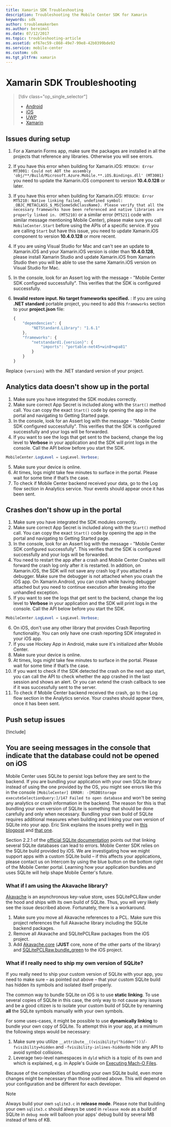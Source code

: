 ```yaml
---
title: Xamarin SDK Troubleshooting
description: Troubleshooting the Mobile Center SDK for Xamarin
keywords: sdk
author: troublemakerben
ms.author: bereimol
ms.date: 07/12/2017
ms.topic: troubleshooting-article
ms.assetid: ef67ec59-c868-49e7-99e8-42b0399bde92
ms.service: mobile-center
ms.custom: sdk
ms.tgt_pltfrm: xamarin
---
```


# Xamarin SDK Troubleshooting

> [!div class="op_single_selector"]
> * [Android](android.md)
> * [iOS](ios.md)
> * [UWP](uwp.md)
> * [Xamarin](xamarin.md)

## Issues during setup

1. For a Xamarin Forms app, make sure the packages are installed in all the projects that reference any libraries. Otherwise you will see errors.
2. If you have this error when building for Xamarin.iOS: `MTOUCH: Error MT3001: Could not AOT the assembly 'obj/**/Build/Microsoft.Azure.Mobile.**.iOS.Bindings.dll' (MT3001)` you need to update the Xamarin.iOS component to version **10.4.0.128** or later.
3. If you have this error when building for Xamarin.iOS: `MTOUCH: Error MT5210: Native linking failed, undefined symbol: _OBJC_METACLASS_$_MS{SomeSdkClassName}. Please verify that all the necessary frameworks have been referenced and native libraries are properly linked in. (MT5210)` or a similar error (`MT5211` code with similar message mentioning Mobile Center), please make sure you call `MobileCenter.Start` before using the APIs of a specific service. If you are calling `Start` but have this issue, you need to update Xamarin.iOS component to version **10.4.0.128** or more recent.
4. If you are using Visual Studio for Mac and can't see an update to Xamarin.iOS and your Xamarin.iOS version is older than **10.4.0.128**, please install Xamarin Studio and update Xamarin.iOS from Xamarin Studio then you will be able to use the same Xamarin.iOS version on Visual Studio for Mac.
5. In the console, look for an Assert log with the message - "Mobile Center SDK configured successfully". This verifies that the SDK is configured successfully.
6. **Invalid restore input. No target frameworks specified.** : If you are using **.NET standard** portable project, you need to add this `frameworks` section to your **project.json** file:

    ```javascript
    {
        "dependencies": {
            "NETStandard.Library": "1.6.1"
        },
        "frameworks": {
            "netstandard1.{version}": {
                "imports": "portable-net45+win8+wpa81"
            }
        }
    }
    ```

Replace `{version}` with the .NET standard version of your project.

## Analytics data doesn't show up in the portal

1. Make sure you have integrated the SDK modules correctly.
2. Make sure correct App Secret is included along with the `Start()` method call. You can copy the exact `Start()` code by opening the app in the portal and navigating to Getting Started page.
3. In the console, look for an Assert log with the message - "Mobile Center SDK configured successfully". This verifies that the SDK is configured successfully and your logs will be forwarded.
4. If you want to see the logs that get sent to the backend, change the log level to **Verbose** in your application and the SDK will print logs in the console. Call the API below before you start the SDK.

  ```csharp
  MobileCenter.LogLevel = LogLevel.Verbose;
  ```

5. Make sure your device is online.
6. At times, logs might take few minutes to surface in the portal. Please wait for some time if that’s the case.
7. To check if Mobile Center backend received your data, go to the Log flow section in Analytics service. Your events should appear once it has been sent.

## Crashes don't show up in the portal

1. Make sure you have integrated the SDK modules correctly.
2. Make sure correct App Secret is included along with the `Start()` method call. You can copy the exact `Start()` code by opening the app in the portal and navigating to Getting Started page.
3. In the console, look for an Assert log with the message - "Mobile Center SDK configured successfully". This verifies that the SDK is configured successfully and your logs will be forwarded.
4. You need to restart the app after a crash and Mobile Center Crashes will forward the crash log only after it is restarted. In addition, on Xamarin.iOS, the SDK will not save any crash log if you attached a debugger. Make sure the debugger is not attached when you crash the iOS app. On Xamarin.Android, you can crash while having debugger attached but you need to continue execution after breaking into the unhandled exception.
5. If you want to see the logs that get sent to the backend, change the log level to **Verbose** in your application and the SDK will print logs in the console. Call the API below before you start the SDK.

  ```csharp
  MobileCenter.LogLevel = LogLevel.Verbose;
  ```

6. On iOS, don't use any other library that provides Crash Reporting functionality. You can only have one crash reporting SDK integrated in your iOS app.
7. If you use Hockey App in Android, make sure it's initialized after Mobile Center.
8. Make sure your device is online.
9. At times, logs might take few minutes to surface in the portal. Please wait for some time if that’s the case.
10. If you want to check if the SDK detected the crash on the next app start, you can call the API to check whether the app crashed in the last session and shows an alert. Or you can extend the crash callback to see if it was successfully sent to the server.
11. To check if Mobile Center backend received the crash, go to the Log flow section in the Analytics service. Your crashes should appear there, once it has been sent.

## Push setup issues

[!include[](../xamarin-android-push-setup-issues.md)]

## You are seeing messages in the console that indicate that the database could not be opened on iOS

Mobile Center uses SQLite to persist logs before they are sent to the backend. If you are bundling your application with your own SQLite library instead of using the one provided by the OS, you might see errors like this in the console `[MobileCenter] ERROR: -[MSDBStorage executeSelectionQuery:]/147 Failed to open database` and won't be seeing any analytics or crash information in the backend. The reason for this is that bundling your own version of SQLite is something that should be done carefully and only when necessary. Bundling your own build of SQLite requires additional measures when building and linking your own version of SQLite into your app. Eric Sink explains the issues pretty well in [this blogpost](http://ericsink.com/entries/sqlite_android_n.html) and [that one](http://ericsink.com/entries/multiple_sqlite_problem.html). 

Section 2.2.1 of the [official SQLite documentation](http://sqlite.org/howtocorrupt.html#multiple_copies_of_sqlite_linked_into_the_same_application) points out that linking several SQLite databases can lead to errors. Mobile Center SDK relies on the SQLite build provided by iOS. We are investigating how we might support apps with a custom SQLite build – if this affects your applications, please contact us on Intercom by using the blue button on the bottom right of the Mobile Center portal. Learning how your application bundles and uses SQLite will help shape Mobile Center's future.

### What if I am using the Akavache library?

[Akavache](https://github.com/akavache/akavache) is an asynchronous key-value store, uses SQLitePCLRaw under the hood and ships with its own build of SQLite. Thus, you will very likely see the issue described above. Fortunately, there is a workaround.

1. Make sure you move all Akavache references to a PCL. Make sure this project references the full Akavache library including the SQLite backend packages.
2. Remove all Akavache and SQLitePCLRaw packages from the iOS project.
3. Add [Akavache.core](https://www.nuget.org/packages/akavache.core/) (**JUST** core, none of the other parts of the library) and [SQLitePCLRaw.bundle_green](https://www.nuget.org/packages/SQLitePCLRaw.bundle_green/) to the iOS project.

### What if I really need to ship my own version of SQLite?

If you really need to ship your custom version of SQLite with your app, you need to make sure – as pointed out above – that your custom SQLite build has hidden its symbols and isolated itself properly.

The common way to bundle SQLite on iOS is to use **static linking**. To use several copies of SQLite in this case, the only way to not cause any issues and be a good citizen is to isolate your custom build of SQLite by renaming **all** the SQLite symbols manually with your own symbols.

For some uses-cases, it might be possible to use **dynamically linking** to bundle your own copy of SQLite. To attempt this in your app, at a minimum the following steps would be necessary: 

1. Make sure you utilize `__attribute__((visibility("hidden")))`/`-fvisibility=hidden` and `-fvisibility-inlines-hidden`to hide any API to avoid symbol collisions.
2. Leverage two-level namespaces in `dyld` which is a topic of its own and which is explained, e.g. in Apple's Guide on [Executing Mach-O Files](https://developer.apple.com/library/content/documentation/DeveloperTools/Conceptual/MachOTopics/1-Articles/executing_files.html).

Because of the complexities of bundling your own SQLite build, even more changes might be necessary than those outlined above. This will depend on your configuration and be different for each developer.

> [!NOTE]
> Always build your own `sqlite3.c` in **release mode**.
> Please note that building your own `sqlite3.c` should always be used in `release mode` as a build of SQLite in `debug mode` will balloon your apps' debug build by several MB instead of tens of KB.
